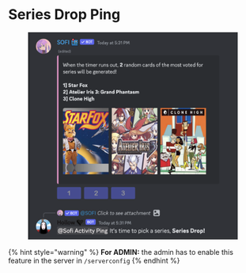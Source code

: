 # Series Drop Ping

<figure><img src="../../.gitbook/assets/image (88).png" alt=""><figcaption></figcaption></figure>

{% hint style="warning" %}
**For ADMIN:** the admin has to enable this feature in the server in `/serverconfig`
{% endhint %}
